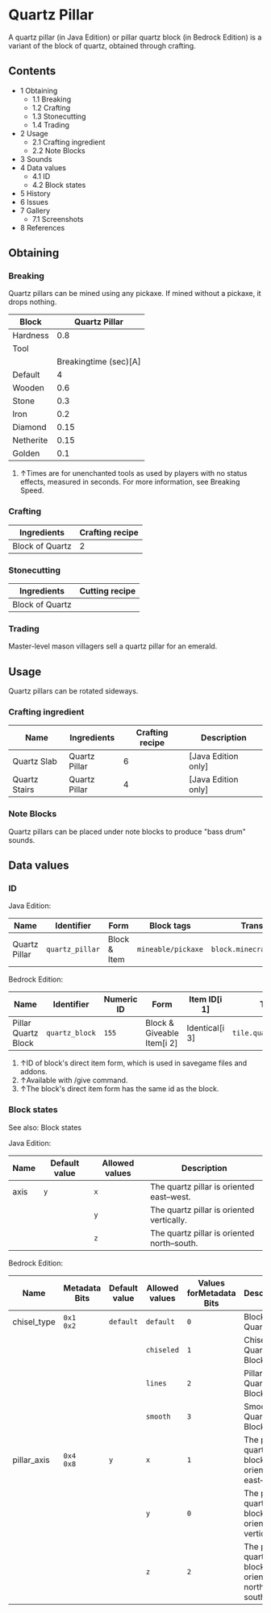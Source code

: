 # Quartz Pillar
A quartz pillar (in Java Edition) or pillar quartz block (in Bedrock Edition) is a variant of the block of quartz, obtained through crafting.

## Contents
- 1 Obtaining
	- 1.1 Breaking
	- 1.2 Crafting
	- 1.3 Stonecutting
	- 1.4 Trading
- 2 Usage
	- 2.1 Crafting ingredient
	- 2.2 Note Blocks
- 3 Sounds
- 4 Data values
	- 4.1 ID
	- 4.2 Block states
- 5 History
- 6 Issues
- 7 Gallery
	- 7.1 Screenshots
- 8 References

## Obtaining
### Breaking
Quartz pillars can be mined using any pickaxe. If mined without a pickaxe, it drops nothing.

| Block     | Quartz Pillar         |
|-----------|-----------------------|
| Hardness  | 0.8                   |
| Tool      |                       |
|           | Breakingtime (sec)[A] |
| Default   | 4                     |
| Wooden    | 0.6                   |
| Stone     | 0.3                   |
| Iron      | 0.2                   |
| Diamond   | 0.15                  |
| Netherite | 0.15                  |
| Golden    | 0.1                   |

1. ↑Times are for unenchanted tools as used by players with no status effects, measured in seconds. For more information, see Breaking Speed.

### Crafting
| Ingredients     | Crafting recipe |
|-----------------|-----------------|
| Block of Quartz | 2               |

### Stonecutting
| Ingredients     | Cutting recipe |
|-----------------|----------------|
| Block of Quartz |                |

### Trading
Master-level mason villagers sell a quartz pillar for an emerald.

## Usage
Quartz pillars can be rotated sideways.

### Crafting ingredient
| Name          | Ingredients   | Crafting recipe | Description           |
|---------------|---------------|-----------------|-----------------------|
| Quartz Slab   | Quartz Pillar | 6               | ‌[Java Edition  only] |
| Quartz Stairs | Quartz Pillar | 4               | ‌[Java Edition  only] |

### Note Blocks
Quartz pillars can be placed under note blocks to produce "bass drum" sounds.

## Data values
### ID
Java Edition:

| Name          | Identifier      | Form         | Block tags         | Translation key                 |
|---------------|-----------------|--------------|--------------------|---------------------------------|
| Quartz Pillar | `quartz_pillar` | Block & Item | `mineable/pickaxe` | `block.minecraft.quartz_pillar` |

Bedrock Edition:

| Name                | Identifier     | Numeric ID | Form                       | Item ID[i 1]   | Translation key                |
|---------------------|----------------|------------|----------------------------|----------------|--------------------------------|
| Pillar Quartz Block | `quartz_block` | `155`      | Block & Giveable Item[i 2] | Identical[i 3] | `tile.quartz_block.lines.name` |

1. ↑ID of block's direct item form, which is used in savegame files and addons.
2. ↑Available with /give command.
3. ↑The block's direct item form has the same id as the block.

### Block states
See also: Block states

Java Edition:

| Name | Default value | Allowed values | Description                                |
|------|---------------|----------------|--------------------------------------------|
| axis | `y`           | `x`            | The quartz pillar is oriented east–west.   |
|      |               | `y`            | The quartz pillar is oriented vertically.  |
|      |               | `z`            | The quartz pillar is oriented north–south. |

Bedrock Edition:

| Name        | Metadata Bits   | Default value | Allowed values | Values forMetadata Bits | Description                                      |
|-------------|-----------------|---------------|----------------|-------------------------|--------------------------------------------------|
| chisel_type | `0x1`<br/>`0x2` | `default`     | `default`      | `0`                     | Block of Quartz                                  |
|             |                 |               | `chiseled`     | `1`                     | Chiseled Quartz Block                            |
|             |                 |               | `lines`        | `2`                     | Pillar Quartz Block                              |
|             |                 |               | `smooth`       | `3`                     | Smooth Quartz Block                              |
| pillar_axis | `0x4`<br/>`0x8` | `y`           | `x`            | `1`                     | The pillar quartz block is oriented east–west.   |
|             |                 |               | `y`            | `0`                     | The pillar quartz block is oriented vertically.  |
|             |                 |               | `z`            | `2`                     | The pillar quartz block is oriented north–south. |


